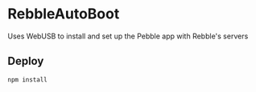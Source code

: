 # RebbleAutoBoot

Uses WebUSB to install and set up the Pebble app with Rebble's servers

## Deploy

`npm install`